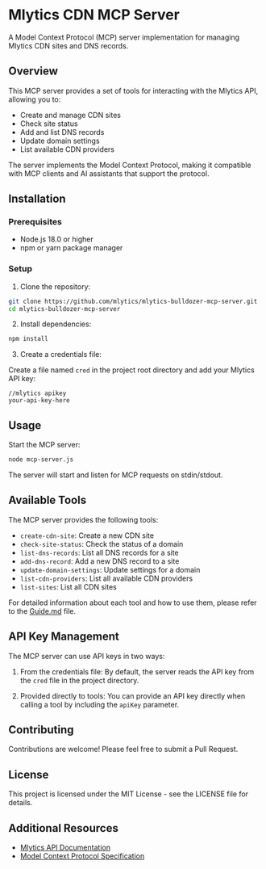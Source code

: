 # Mlytics CDN MCP Server

A Model Context Protocol (MCP) server implementation for managing Mlytics CDN sites and DNS records.

## Overview

This MCP server provides a set of tools for interacting with the Mlytics API, allowing you to:

- Create and manage CDN sites
- Check site status
- Add and list DNS records
- Update domain settings
- List available CDN providers

The server implements the Model Context Protocol, making it compatible with MCP clients and AI assistants that support the protocol.

## Installation

### Prerequisites

- Node.js 18.0 or higher
- npm or yarn package manager

### Setup

1. Clone the repository:

```bash
git clone https://github.com/mlytics/mlytics-bulldozer-mcp-server.git
cd mlytics-bulldozer-mcp-server
```

2. Install dependencies:

```bash
npm install
```

3. Create a credentials file:

Create a file named `cred` in the project root directory and add your Mlytics API key:

```
//mlytics apikey
your-api-key-here
```

## Usage

Start the MCP server:

```bash
node mcp-server.js
```

The server will start and listen for MCP requests on stdin/stdout.

## Available Tools

The MCP server provides the following tools:

- `create-cdn-site`: Create a new CDN site
- `check-site-status`: Check the status of a domain
- `list-dns-records`: List all DNS records for a site
- `add-dns-record`: Add a new DNS record to a site
- `update-domain-settings`: Update settings for a domain
- `list-cdn-providers`: List all available CDN providers
- `list-sites`: List all CDN sites

For detailed information about each tool and how to use them, please refer to the [Guide.md](Guide.md) file.

## API Key Management

The MCP server can use API keys in two ways:

1. From the credentials file: By default, the server reads the API key from the `cred` file in the project directory.

2. Provided directly to tools: You can provide an API key directly when calling a tool by including the `apiKey` parameter.

## Contributing

Contributions are welcome! Please feel free to submit a Pull Request.

## License

This project is licensed under the MIT License - see the LICENSE file for details.

## Additional Resources

- [Mlytics API Documentation](https://docs.mlytics.com/api)
- [Model Context Protocol Specification](https://github.com/modelcontextprotocol/spec)
